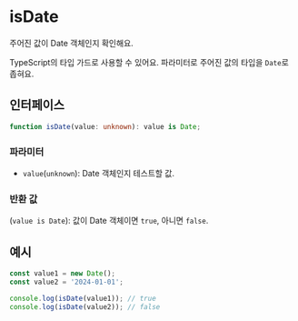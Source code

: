 # isDate

주어진 값이 Date 객체인지 확인해요.

TypeScript의 타입 가드로 사용할 수 있어요. 파라미터로 주어진 값의 타입을 `Date`로 좁혀요.

## 인터페이스

```typescript
function isDate(value: unknown): value is Date;
```

### 파라미터

- `value`(`unknown`): Date 객체인지 테스트할 값.

### 반환 값

(`value is Date`): 값이 Date 객체이면 `true`, 아니면 `false`.

## 예시

```typescript
const value1 = new Date();
const value2 = '2024-01-01';

console.log(isDate(value1)); // true
console.log(isDate(value2)); // false
```

